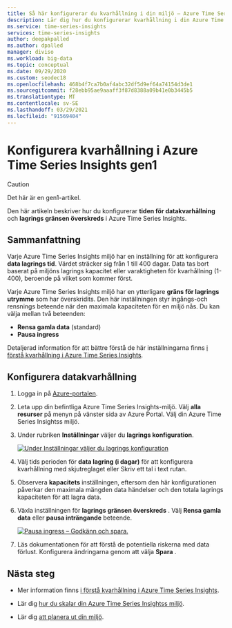 ```yaml
---
title: Så här konfigurerar du kvarhållning i din miljö – Azure Time Series Insights | Microsoft Docs
description: Lär dig hur du konfigurerar kvarhållning i din Azure Time Series Insightss miljö.
ms.service: time-series-insights
services: time-series-insights
author: deepakpalled
ms.author: dpalled
manager: diviso
ms.workload: big-data
ms.topic: conceptual
ms.date: 09/29/2020
ms.custom: seodec18
ms.openlocfilehash: 468b4f7ca7b0af4abc32df5d9ef64a74154d3de1
ms.sourcegitcommit: f28ebb95ae9aaaff3f87d8388a09b41e0b3445b5
ms.translationtype: MT
ms.contentlocale: sv-SE
ms.lasthandoff: 03/29/2021
ms.locfileid: "91569404"
---
```

# <a name="configuring-retention-in-azure-time-series-insights-gen1"></a>Konfigurera kvarhållning i Azure Time Series Insights gen1

> [!CAUTION]
> Det här är en gen1-artikel.

Den här artikeln beskriver hur du konfigurerar **tiden för datakvarhållning** och **lagrings gränsen överskreds** i Azure Time Series Insights.

## <a name="summary"></a>Sammanfattning

Varje Azure Time Series Insights miljö har en inställning för att konfigurera **data lagrings tid**. Värdet sträcker sig från 1 till 400 dagar. Data tas bort baserat på miljöns lagrings kapacitet eller varaktigheten för kvarhållning (1-400), beroende på vilket som kommer först.

Varje Azure Time Series Insights miljö har en ytterligare **gräns för lagrings utrymme** som har överskridits. Den här inställningen styr ingångs-och rensnings beteende när den maximala kapaciteten för en miljö nås. Du kan välja mellan två beteenden:

- **Rensa gamla data** (standard)
- **Pausa ingress**

Detaljerad information för att bättre förstå de här inställningarna finns [i förstå kvarhållning i Azure Time Series Insights](time-series-insights-concepts-retention.md).  

## <a name="configure-data-retention"></a>Konfigurera datakvarhållning

1. Logga in på [Azure-portalen](https://portal.azure.com).

1. Leta upp din befintliga Azure Time Series Insights-miljö. Välj **alla resurser** på menyn på vänster sida av Azure Portal. Välj din Azure Time Series Insightss miljö.

1. Under rubriken **Inställningar** väljer du **lagrings konfiguration**.

    [![Under Inställningar väljer du lagrings konfiguration](media/data-retention/configure-data-retention.png)](media/data-retention/configure-data-retention.png#lightbox)

1. Välj tids perioden för **data lagring (i dagar)** för att konfigurera kvarhållning med skjutreglaget eller Skriv ett tal i text rutan.

1. Observera **kapacitets** inställningen, eftersom den här konfigurationen påverkar den maximala mängden data händelser och den totala lagrings kapaciteten för att lagra data.

1. Växla inställningen för **lagrings gränsen överskreds** . Välj **Rensa gamla data** eller **pausa inträngande** beteende.

    [![Pausa ingress – Godkänn och spara.](media/data-retention/pause-ingress-accept-and-save.png)](media/data-retention/pause-ingress-accept-and-save.png#lightbox)

1. Läs dokumentationen för att förstå de potentiella riskerna med data förlust. Konfigurera ändringarna genom att välja **Spara** .

## <a name="next-steps"></a>Nästa steg

- Mer information finns [i förstå kvarhållning i Azure Time Series Insights](time-series-insights-concepts-retention.md).

- Lär dig [hur du skalar din Azure Time Series Insightss miljö](time-series-insights-how-to-scale-your-environment.md).

- Lär dig [att planera ut din miljö](time-series-insights-environment-planning.md).
